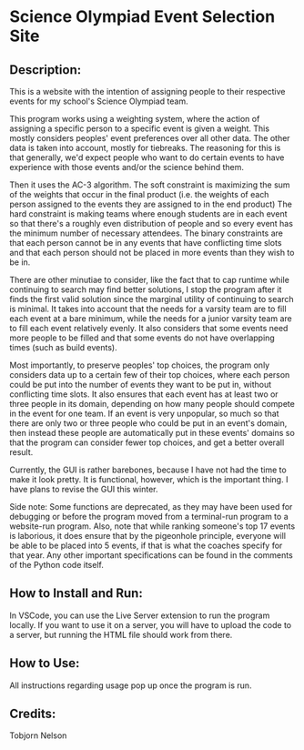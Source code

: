 # Science Olympiad Event Selection Site

## Description:
This is a website with the intention of assigning people to their respective events for my school's Science Olympiad team.

This program works using a weighting system, where the action of assigning a specific person to a specific event is given a weight.
This mostly considers peoples' event preferences over all other data.
The other data is taken into account, mostly for tiebreaks.
The reasoning for this is that generally, we'd expect people who want to do certain events to have experience with those events and/or the science behind them.

Then it uses the AC-3 algorithm.
The soft constraint is maximizing the sum of the weights that occur in the final product (i.e. the weights of each person assigned to the events they are assigned to in the end product)
The hard constraint is making teams where enough students are in each event so that there's a roughly even distribution of people and so every event has the minimum number of necessary attendees.
The binary constraints are that each person cannot be in any events that have conflicting time slots and that each person should not be placed in more events than they wish to be in.

There are other minutiae to consider, like the fact that to cap runtime while continuing to search may find better solutions, I stop the program after it finds the first valid solution since the marginal utility of continuing to search is minimal.
It takes into account that the needs for a varsity team are to fill each event at a bare minimum, while the needs for a junior varsity team are to fill each event relatively evenly.
It also considers that some events need more people to be filled and that some events do not have overlapping times (such as build events).

Most importantly, to preserve peoples' top choices, the program only considers data up to a certain few of their top choices, where each person could be put into the number of events they want to be put in, without conflicting time slots.
It also ensures that each event has at least two or three people in its domain, depending on how many people should compete in the event for one team.
If an event is very unpopular, so much so that there are only two or three people who could be put in an event's domain, then instead these people are automatically put in these events' domains so that the program can consider fewer top choices, and get a better overall result.

Currently, the GUI is rather barebones, because I have not had the time to make it look pretty. It is functional, however, which is the important thing.
I have plans to revise the GUI this winter.

Side note: Some functions are deprecated, as they may have been used for debugging or before the program moved from a terminal-run program to a website-run program.
Also, note that while ranking someone's top 17 events is laborious, it does ensure that by the pigeonhole principle, everyone will be able to be placed into 5 events, if that is what the coaches specify for that year.
Any other important specifications can be found in the comments of the Python code itself.

## How to Install and Run:
In VSCode, you can use the Live Server extension to run the program locally.
If you want to use it on a server, you will have to upload the code to a server, but running the HTML file should work from there.

## How to Use:
All instructions regarding usage pop up once the program is run.

## Credits:
Tobjorn Nelson
